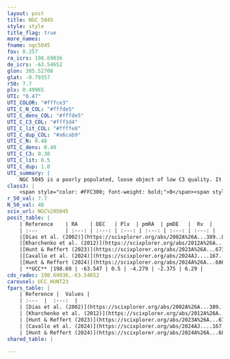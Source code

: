 ```yaml
---
layout: post
title: NGC 5045
style: style
title_flag: true
more_names: 
fname: ngc5045
fov: 0.257
ra_icrs: 198.69036
de_icrs: -63.54652
glon: 305.52708
glat: -0.79357
r50: 7.7
plx: 0.49965
UTI: "0.47"
UTI_COLOR: "#fffce3"
UTI_C_N_COL: "#fffde5"
UTI_C_dens_COL: "#fffde5"
UTI_C_C3_COL: "#fff1d4"
UTI_C_lit_COL: "#ffffe8"
UTI_C_dup_COL: "#a6cab9"
UTI_C_N: 0.48
UTI_C_dens: 0.48
UTI_C_C3: 0.38
UTI_C_lit: 0.5
UTI_C_dup: 1.0
UTI_summary: |
    NGC 5045 is a poorly populated, loose object of low C3 quality. It is moderately studied in the literature.
class3: |
    <span style="color: #FFC300; font-weight: bold;">B</span><span style="color: red; font-weight: bold;">C</span>
r_50_val: 7.7
N_50_val: 48
scix_url: NGC%205045
posit_table: |
    | Reference    | RA    | DEC   | Plx  | pmRA  | pmDE   |  Rv  |
    | :---         | :---: | :---: | :---: | :---: | :---: | :---: |
    |[Dias et al. (2002)](https://scixplorer.org/abs/2002A%26A...389..871D) | 198.542 | -63.39 | -- | -3.0 | -2.86 | -7.35 |
    |[Kharchenko et al. (2012)](https://scixplorer.org/abs/2012A%26A...543A.156K) | 198.63 | -63.42 | -- | -7.0 | -0.31 | -- |
    |[Hunt & Reffert (2023)](https://scixplorer.org/abs/2023A%26A...673A.114H) | 198.723 | -63.572 | 0.495 | -4.283 | -2.378 | -4.308 |
    |[Cavallo et al. (2024)](https://scixplorer.org/abs/2024AJ....167...12C) | 198.607 | -63.554 | 0.495 | -- | -- | -- |
    |[Hunt & Reffert (2024)](https://scixplorer.org/abs/2024A%26A...686A..42H) | 198.723 | -63.572 | 0.495 | -4.283 | -2.378 | -4.308 |
    | **UCC** |198.69 | -63.547 | 0.5 | -4.279 | -2.375 | 6.29 | 
cds_radec: 198.69036,-63.54652
carousel: UCC_HUNT23
fpars_table: |
    | Reference |  Values |
    | :---  |  :---:  |
    | [Dias et al. (2002)](https://scixplorer.org/abs/2002A%26A...389..871D) | `E(B-V)=0.37, Dist=1500.0, Age=7.11` |
    | [Kharchenko et al. (2012)](https://scixplorer.org/abs/2012A%26A...543A.156K) | `e_bv=0.458, distance=1662, log_age=7.955` |
    | [Hunt & Reffert (2023)](https://scixplorer.org/abs/2023A%26A...673A.114H) | `AV50=1.419, diffAV50=1.524, MOD50=11.409, logAge50=7.292` |
    | [Cavallo et al. (2024)](https://scixplorer.org/abs/2024AJ....167...12C) | `AV50=0.89, dMod50=10.92, logAge50=7.66, [Fe/H]50=0.02` |
    | [Hunt & Reffert (2024)](https://scixplorer.org/abs/2024A%26A...686A..42H) | `MassJ=217.728` |
shared_table: |
    
---
```


